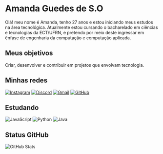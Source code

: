 # Amanda Guedes de S.O
Olá! meu nome é Amanda, tenho 27 anos e estou iniciando meus estudos na área tecnológica. Atualmente estou cursando o bacharelado em ciências e tecnologias da ECT/UFRN, e pretendo por meio deste ingressar em ênfase de engenharia da computação e computação aplicada.


## Meus objetivos
Criar, desenvolver e contribuir em projetos que envolvam tecnologia.

## Minhas redes

[![Instagram](https://img.shields.io/badge/-Instagram-%23E4405F?style=for-the-badge&logo=instagram&logoColor=fff)](https://www.instagram.com/amandasgo/)
[![Discord](https://img.shields.io/badge/Discord-7289DA?style=for-the-badge&logo=discord&logoColor=fff)](https://discord.com/channels/amandaguedes__78489/)
[![Gmail](https://img.shields.io/badge/Gmail-333333?style=for-the-badge&logo=gmail&logoColor=red)](mailto:amandaguedes203@gmail.com)
[![GitHub](https://img.shields.io/badge/GitHub-100000?style=for-the-badge&logo=github&logoColor=fff)](https://github.com/amandagso)

## Estudando

![JavaScript](https://img.shields.io/badge/JavaScript-F7DF1E?style=for-the-badge&logo=javascript&logoColor=fff)
	![Python](https://img.shields.io/badge/python-3670A0?style=for-the-badge&logo=python&logoColor=ffdd54)
    ![Java](https://img.shields.io/badge/java-%23ED8B00.svg?style=for-the-badge&logo=openjdk&logoColor=white)
    

## Status GitHub

![GitHub Stats](https://github-readme-stats.vercel.app/api?username=amandagso&theme=transparent&bg_color=000&border_color=30A3DC&show_icons=true&icon_color=30A3DC&title_color=E94D5F&text_color=FFF)




